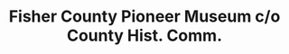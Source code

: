 ---
layout: repo
title: "Fisher County Pioneer Museum c/o County Hist. Comm."
id: 17261
permalink: repos/17261/
---